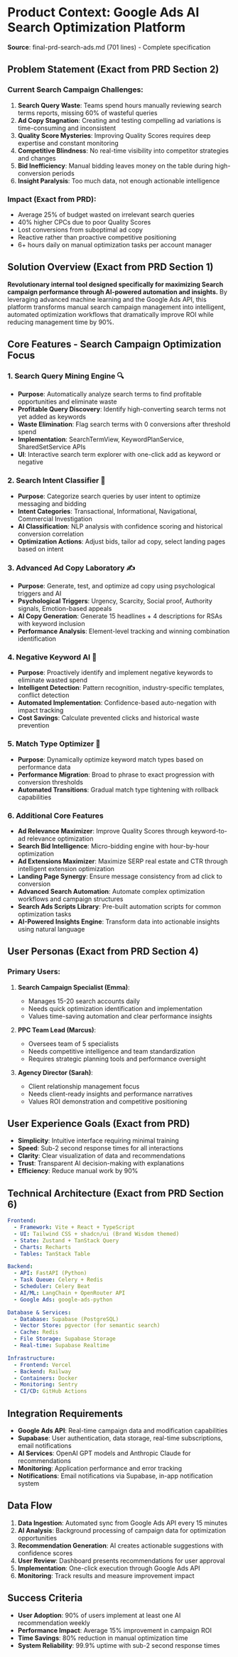# Product Context: Google Ads AI Search Optimization Platform
**Source**: final-prd-search-ads.md (701 lines) - Complete specification

## Problem Statement (Exact from PRD Section 2)
### Current Search Campaign Challenges:
1. **Search Query Waste**: Teams spend hours manually reviewing search terms reports, missing 60% of wasteful queries
2. **Ad Copy Stagnation**: Creating and testing compelling ad variations is time-consuming and inconsistent
3. **Quality Score Mysteries**: Improving Quality Scores requires deep expertise and constant monitoring
4. **Competitive Blindness**: No real-time visibility into competitor strategies and changes
5. **Bid Inefficiency**: Manual bidding leaves money on the table during high-conversion periods
6. **Insight Paralysis**: Too much data, not enough actionable intelligence

### Impact (Exact from PRD):
- Average 25% of budget wasted on irrelevant search queries
- 40% higher CPCs due to poor Quality Scores
- Lost conversions from suboptimal ad copy
- Reactive rather than proactive competitive positioning
- 6+ hours daily on manual optimization tasks per account manager

## Solution Overview (Exact from PRD Section 1)
**Revolutionary internal tool designed specifically for maximizing Search campaign performance through AI-powered automation and insights.** By leveraging advanced machine learning and the Google Ads API, this platform transforms manual search campaign management into intelligent, automated optimization workflows that dramatically improve ROI while reducing management time by 90%.

## Core Features - Search Campaign Optimization Focus

### 1. Search Query Mining Engine 🔍
- **Purpose**: Automatically analyze search terms to find profitable opportunities and eliminate waste
- **Profitable Query Discovery**: Identify high-converting search terms not yet added as keywords
- **Waste Elimination**: Flag search terms with 0 conversions after threshold spend
- **Implementation**: SearchTermView, KeywordPlanService, SharedSetService APIs
- **UI**: Interactive search term explorer with one-click add as keyword or negative

### 2. Search Intent Classifier 🎯
- **Purpose**: Categorize search queries by user intent to optimize messaging and bidding
- **Intent Categories**: Transactional, Informational, Navigational, Commercial Investigation
- **AI Classification**: NLP analysis with confidence scoring and historical conversion correlation
- **Optimization Actions**: Adjust bids, tailor ad copy, select landing pages based on intent

### 3. Advanced Ad Copy Laboratory ✍️
- **Purpose**: Generate, test, and optimize ad copy using psychological triggers and AI
- **Psychological Triggers**: Urgency, Scarcity, Social proof, Authority signals, Emotion-based appeals
- **AI Copy Generation**: Generate 15 headlines + 4 descriptions for RSAs with keyword inclusion
- **Performance Analysis**: Element-level tracking and winning combination identification

### 4. Negative Keyword AI 🚫
- **Purpose**: Proactively identify and implement negative keywords to eliminate wasted spend
- **Intelligent Detection**: Pattern recognition, industry-specific templates, conflict detection
- **Automated Implementation**: Confidence-based auto-negation with impact tracking
- **Cost Savings**: Calculate prevented clicks and historical waste prevention

### 5. Match Type Optimizer 🎲
- **Purpose**: Dynamically optimize keyword match types based on performance data
- **Performance Migration**: Broad to phrase to exact progression with conversion thresholds
- **Automated Transitions**: Gradual match type tightening with rollback capabilities

### 6. Additional Core Features
- **Ad Relevance Maximizer**: Improve Quality Scores through keyword-to-ad relevance optimization
- **Search Bid Intelligence**: Micro-bidding engine with hour-by-hour optimization
- **Ad Extensions Maximizer**: Maximize SERP real estate and CTR through intelligent extension optimization
- **Landing Page Synergy**: Ensure message consistency from ad click to conversion
- **Advanced Search Automation**: Automate complex optimization workflows and campaign structures
- **Search Ads Scripts Library**: Pre-built automation scripts for common optimization tasks
- **AI-Powered Insights Engine**: Transform data into actionable insights using natural language

## User Personas (Exact from PRD Section 4)

### Primary Users:
1. **Search Campaign Specialist (Emma)**:
   - Manages 15-20 search accounts daily
   - Needs quick optimization identification and implementation
   - Values time-saving automation and clear performance insights

2. **PPC Team Lead (Marcus)**:
   - Oversees team of 5 specialists
   - Needs competitive intelligence and team standardization
   - Requires strategic planning tools and performance oversight

3. **Agency Director (Sarah)**:
   - Client relationship management focus
   - Needs client-ready insights and performance narratives
   - Values ROI demonstration and competitive positioning

## User Experience Goals (Exact from PRD)
- **Simplicity**: Intuitive interface requiring minimal training
- **Speed**: Sub-2 second response times for all interactions
- **Clarity**: Clear visualization of data and recommendations
- **Trust**: Transparent AI decision-making with explanations
- **Efficiency**: Reduce manual work by 90%

## Technical Architecture (Exact from PRD Section 6)
```yaml
Frontend:
  - Framework: Vite + React + TypeScript
  - UI: Tailwind CSS + shadcn/ui (Brand Wisdom themed)
  - State: Zustand + TanStack Query
  - Charts: Recharts
  - Tables: TanStack Table

Backend:
  - API: FastAPI (Python)
  - Task Queue: Celery + Redis
  - Scheduler: Celery Beat
  - AI/ML: LangChain + OpenRouter API
  - Google Ads: google-ads-python

Database & Services:
  - Database: Supabase (PostgreSQL)
  - Vector Store: pgvector (for semantic search)
  - Cache: Redis
  - File Storage: Supabase Storage
  - Real-time: Supabase Realtime

Infrastructure:
  - Frontend: Vercel
  - Backend: Railway
  - Containers: Docker
  - Monitoring: Sentry
  - CI/CD: GitHub Actions
```

## Integration Requirements
- **Google Ads API**: Real-time campaign data and modification capabilities
- **Supabase**: User authentication, data storage, real-time subscriptions, email notifications
- **AI Services**: OpenAI GPT models and Anthropic Claude for recommendations
- **Monitoring**: Application performance and error tracking
- **Notifications**: Email notifications via Supabase, in-app notification system

## Data Flow
1. **Data Ingestion**: Automated sync from Google Ads API every 15 minutes
2. **AI Analysis**: Background processing of campaign data for optimization opportunities
3. **Recommendation Generation**: AI creates actionable suggestions with confidence scores
4. **User Review**: Dashboard presents recommendations for user approval
5. **Implementation**: One-click execution through Google Ads API
6. **Monitoring**: Track results and measure improvement impact

## Success Criteria
- **User Adoption**: 90% of users implement at least one AI recommendation weekly
- **Performance Impact**: Average 15% improvement in campaign ROI
- **Time Savings**: 80% reduction in manual optimization time
- **System Reliability**: 99.9% uptime with sub-2 second response times
